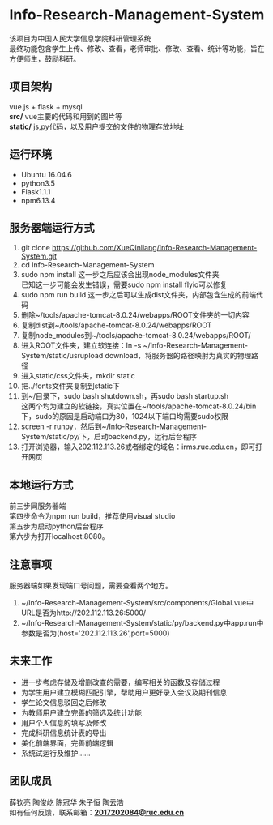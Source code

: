 # Info-Research-Management-System
该项目为中国人民大学信息学院科研管理系统<br/>
最终功能包含学生上传、修改、查看，老师审批、修改、查看、统计等功能，旨在方便师生，鼓励科研。
## 项目架构
vue.js + flask + mysql<br>
**src/** vue主要的代码和用到的图片等<br>
**static/** js,py代码，以及用户提交的文件的物理存放地址
## 运行环境
- Ubuntu 16.04.6
- python3.5
- Flask1.1.1
- npm6.13.4
## 服务器端运行方式
1. git clone https://github.com/XueQinliang/Info-Research-Management-System.git
2. cd Info-Research-Management-System
3. sudo npm install
这一步之后应该会出现node_modules文件夹<br>
已知这一步可能会发生错误，需要sudo npm install flyio可以修复<br>
4. sudo npm run build
这一步之后可以生成dist文件夹，内部包含生成的前端代码
5. 删除~/tools/apache-tomcat-8.0.24/webapps/ROOT文件夹的一切内容
6. 复制dist到~/tools/apache-tomcat-8.0.24/webapps/ROOT
7. 复制node_modules到~/tools/apache-tomcat-8.0.24/webapps/ROOT/
8. 进入ROOT文件夹，建立软连接：ln -s ~/Info-Research-Management-System/static/usrupload download，将服务器的路径映射为真实的物理路径
9. 进入static/css文件夹，mkdir static
10. 把../fonts文件夹复制到static下
11. 到~/目录下，sudo bash shutdown.sh，再sudo bash startup.sh<br>
这两个均为建立的软链接，真实位置在~/tools/apache-tomcat-8.0.24/bin下，sudo的原因是启动端口为80，1024以下端口均需要sudo权限
12. screen -r runpy，然后到~/Info-Research-Management-System/static/py/下，启动backend.py，运行后台程序
13. 打开浏览器，输入202.112.113.26或者绑定的域名：irms.ruc.edu.cn，即可打开网页
## 本地运行方式
前三步同服务器端<br>第四步命令为npm run build，推荐使用visual studio<br>第五步为启动python后台程序<br>第六步为打开localhost:8080。
## 注意事项
服务器端如果发现端口号问题，需要查看两个地方。
1. ~/Info-Research-Management-System/src/components/Global.vue中URL是否为http://202.112.113.26:5000/
2. ~/Info-Research-Management-System/static/py/backend.py中app.run中参数是否为(host='202.112.113.26',port=5000)
## 未来工作
- 进一步考虑存储及增删改查的需要，编写相关的函数及存储过程
- 为学生用户建立模糊匹配引擎，帮助用户更好录入会议及期刊信息
- 学生论文信息驳回之后修改
- 为教师用户建立完善的筛选及统计功能
- 用户个人信息的填写及修改
- 完成科研信息统计表的导出
- 美化前端界面，完善前端逻辑
- 系统试运行及维护……
## 团队成员
薛钦亮 陶俊屹 陈冠华 朱子恒 陶云浩<br>
如有任何反馈，联系邮箱：**2017202084@ruc.edu.cn**
